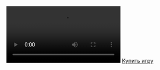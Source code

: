 <!DOCTYPE html>
<html lang="en">
<head>
    <meta charset="UTF-8">
    <meta name="viewport" content="width=device-width, initial-scale=1.0">
    <title>Игра четкая</title>
    <link rel="stylesheet" href="style.css">
</head>
<body>
    <div class="background">
        <div class="overlay"></div>
        <div class="video-container">
            <video controls>
                <source src="Hearts of Iron IV_ No Step Back  (1).mp4" type="video/mp4"> 
            </video>
            <a href="https://xn--80aneakq8a4c.xn--p1ai/?utm_source=yandex&utm_medium=rsya&utm_campaign=114405544&utm_content=16515321351&utm_term=---autotargeting&yclid=13179020337379016703" class="redirect-button">Купить игру</a> <!-- Replace with your URL -->
        </div>
    </div>
</body>
</html>
